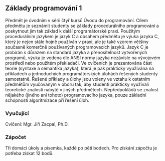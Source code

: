 ## Základy programování 1
Předmět je úvodním v sérii čtyř kursů Úvodu do programování. Cílem předmětu je seznámit studenty se základy procedurálního programování a poskytnout jim tak základ k další programátorské praxi. Použitým procedurálním jazykem je jazyk C a obsahem předmětu je výuka jazyka C, který je nejen stále hojně používán v praxi, ale je také vzorem většiny současně komerčně používaných programovacích jazyků. Jazyk C je probírán s důrazem na standard jazyka a přenositelnost vytvořených programů, výuka je vedena dle ANSI normy jazyka nezávisle na vývojovém prostředí nebo použitém překladači. Ve cvičeních je prezentována část teorie (syntaxe a sémantika jazyka), která je pak prakticky využívána na příkladech a jednoduchých programátorských úlohách řešených studenty samostatně. Řešené příklady a úlohy jsou voleny ve vztahu k ostatním předmětům vyučovaným v oboru tak, aby studenti prakticky využívali teoretické znalosti nabyté v jiných předmětech. Nepředpokládá se znalost nějakého (jiného ani tohoto) programovacího jazyka, pouze základní schopnosti algoritmizace při řešení úloh.

### Vyučující
Cvičení: Mgr. Jiří Zacpal, Ph.D.

### Zápočet
Tři domácí úkoly a písemka, každé po pěti bodech. Pro získání zápočtu je potřeba získat 12 bodů.
